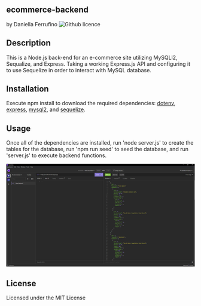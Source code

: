 ## ecommerce-backend
by Daniella Ferrufino ![Github licence](http://img.shields.io/badge/license-MIT-yellowgreen.svg)

## Description
This is a Node.js back-end for an e-commerce site utilizing MySQLl2, Sequalize, and Express. Taking a working Express.js API and configuring it to use Sequelize in order to interact with MySQL database.

## Installation
Execute npm install to download the required dependencies: [dotenv](https://www.npmjs.com/package/dotenv), [express](https://www.npmjs.com/package/express), [mysql2](https://www.npmjs.com/package/mysql2), and [sequelize](https://www.npmjs.com/package/mysql2.).

## Usage
Once all of the dependencies are installed, run 'node server.js' to create the tables for the database, run 'npm run seed' to seed the database, and run 'server.js' to execute backend functions.

<img src="/images/insomniaecom.PNG">

## License
Licensed under the MIT License
